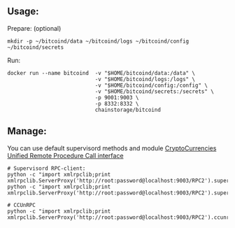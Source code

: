 Usage:
------

Prepare: (optional)

    mkdir -p ~/bitcoind/data ~/bitcoind/logs ~/bitcoind/config ~/bitcoind/secrets 

Run:
    
    docker run --name bitcoind  -v "$HOME/bitcoind/data:/data" \
                                -v "$HOME/bitcoind/logs:/logs" \
                                -v "$HOME/bitcoind/config:/config" \
                                -v "$HOME/bitcoind/secrets:/secrets" \
                                -p 9001:9003 \
                                -p 8332:8332 \
                                chainstorage/bitcoind


Manage:
-------
You can use default supervisord methods and module [CryptoCurrencies Unified Remote Procedure Call interface](https://github.com/chainstorage/CCUnRPC) 

    # Supervisord RPC-client:
    python -c "import xmlrpclib;print xmlrpclib.ServerProxy('http://root:password@localhost:9003/RPC2').supervisor.stopProcess('bitcoind')"
    python -c "import xmlrpclib;print xmlrpclib.ServerProxy('http://root:password@localhost:9003/RPC2').supervisor.startProcess('bitcoind')"

    # CCUnRPC 
    python -c "import xmlrpclib;print xmlrpclib.ServerProxy('http://root:password@localhost:9003/RPC2').ccunrpc.get_height()"

     
